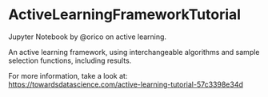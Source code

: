 # ActiveLearningFrameworkTutorial

Jupyter Notebook by @orico on active learning.

An active learning framework, using interchangeable algorithms and sample selection functions, including results.

For more information, take a look at:
https://towardsdatascience.com/active-learning-tutorial-57c3398e34d

